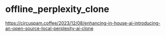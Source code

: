 offline_perplexity_clone
========================

https://circuspam.coffee/2023/12/08/enhancing-in-house-ai-introducing-an-open-source-local-perplexity-ai-clone
